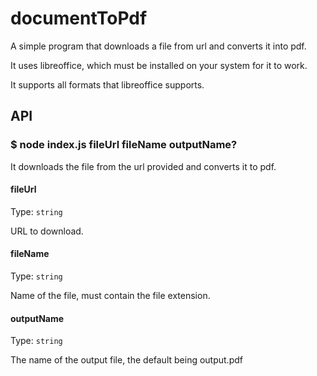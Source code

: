 # documentToPdf

A simple program that downloads a file from url and converts it into pdf.

It uses libreoffice, which must be installed on your system for it to work.

It supports all formats that libreoffice supports.

## API

### $ node index.js fileUrl fileName outputName?

It downloads the file from the url provided and converts it to pdf.

#### fileUrl

Type: `string`

URL to download.

#### fileName

Type: `string`

Name of the file, must contain the file extension.

#### outputName

Type: `string`

The name of the output file, the default being output.pdf




